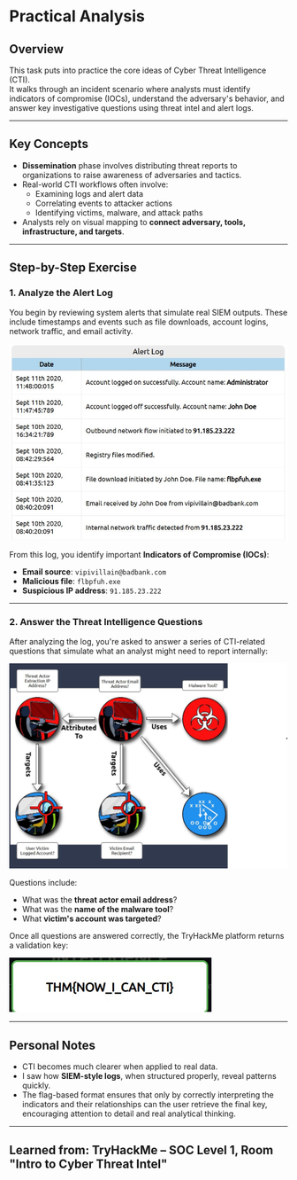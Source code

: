 # Practical Analysis

## Overview

This task puts into practice the core ideas of Cyber Threat Intelligence (CTI).  
It walks through an incident scenario where analysts must identify indicators of compromise (IOCs), understand the adversary's behavior, and answer key investigative questions using threat intel and alert logs.

---

## Key Concepts

- **Dissemination** phase involves distributing threat reports to organizations to raise awareness of adversaries and tactics.
- Real-world CTI workflows often involve:
  - Examining logs and alert data
  - Correlating events to attacker actions
  - Identifying victims, malware, and attack paths
- Analysts rely on visual mapping to **connect adversary, tools, infrastructure, and targets**.

---

## Step-by-Step Exercise

### 1. Analyze the Alert Log  
You begin by reviewing system alerts that simulate real SIEM outputs. These include timestamps and events such as file downloads, account logins, network traffic, and email activity.

![Alert Log](Images/CTI_Exercise_Alert_Log.jpg)

From this log, you identify important **Indicators of Compromise (IOCs)**:

- **Email source**: `vipivillain@badbank.com`
- **Malicious file**: `flbpfuh.exe`
- **Suspicious IP address**: `91.185.23.222`

---

### 2. Answer the Threat Intelligence Questions

After analyzing the log, you're asked to answer a series of CTI-related questions that simulate what an analyst might need to report internally:

![Questions](Images/CTI_Exercise_Questions.jpg)

Questions include:
- What was the **threat actor email address**?
- What was the **name of the malware tool**?
- What **victim's account was targeted**?

Once all questions are answered correctly, the TryHackMe platform returns a validation key:

![Threat Mapping](Images/CTI_Exercise_Key.jpg)

---

## Personal Notes

- CTI becomes much clearer when applied to real data.
- I saw how **SIEM-style logs**, when structured properly, reveal patterns quickly.
- The flag-based format ensures that only by correctly interpreting the indicators and their relationships can the user retrieve the final key, encouraging attention to detail and real analytical thinking.

---

## Learned from: TryHackMe – SOC Level 1, Room "Intro to Cyber Threat Intel"
